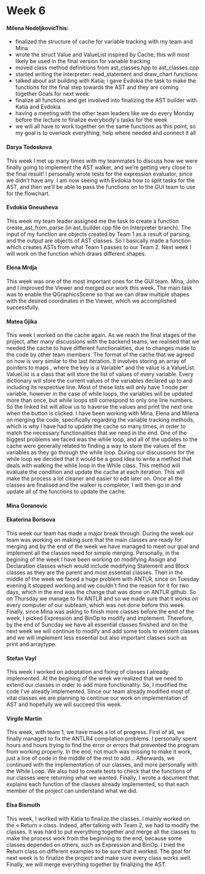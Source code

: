 # Week 6

#### Milena NedeljkovicThis:
- finalized the structure of cache for variable tracking with my team and Mina
- wrote the struct Value and ValueList inspired by Cache; this will most likely be used in the final version for variable tracking
- moved class method definitions from ast_classes.hpp to ast_classes.cpp
- started writing the interpreter: read_statement and draw_chart functions
- talked about ast building with Katia; i gave Evdokia the task to make the functions for the final step towards the AST and they are coming together
Goals for next week:
- finalize all functions and get involved into finalizing the AST builder with Katia and Evdokia
- having a meeting with the other team leaders like we do every Monday before the lecture to finalize everybody's tasks for the week
- we will all have to work together on the same functions as this point, so my goal is to overlook everything, help where needed and connect it all
#### Darya Todoskova
This week I met up many times with my teammates to discuss how we were finally going to implement the AST walker, and we’re getting very close to the final result! I personally wrote tests for the expression evaluator, since we didn’t have any. I am now seeing with Evdokia how to split tasks for the AST, and then we’ll be able to pass the functions on to the GUI team to use for the flowchart.
#### Evdokia Gneusheva
This week my team leader assigned me the task to create a function create_ast_from_parse (in ast_builder.cpp file on Interpreter branch). The input of my function are objects created by Team 1 as a result of parsing, and the output are objects of AST classes. So I basically made a function which creates ASTs from what Team 1 passes to our Team 2.
Next week I will work on the function which draws different shapes.
#### Elena Mrdja
This week was one of the most important ones for the GUI team. Mina, John and I improved the Viewer and merged our work this week. 
The main task was to enable the QGraphicsScene so that we can draw multiple shapes with the desired coordinates in the Viewer, which we accomplished successfully.

#### Matea Gjika
This week I worked on the cache again. As we reach the final stages of the project, after many discussions with the backend teams, we realised that we needed the cache to have different functionalities, due to changes made to the code by other team members. The format of the cache that we agreed on now is very similar to the last iteration. It involves storing an array of pointers to maps , where the key is a Variable* and the value is a ValueList. ValueList is a class that will store the list of values of every variable. Every dictionary will store the current values of the variables declared up to and including its respective line. Most of these lists will only have 1 node per variable, however in the case of while loops, the variables will be updated more than once, but while loops still correspond to only one line numbers. So the linked list will allow us to traverse the values and print the next one when the button is clicked. 
I have been working with Mina, Elena and Milena on merging the code, specifically regarding the variable tracking methods, which is why I have had to update the cache so many times, in order to match the necessary functionalities that we need in the end. One of the biggest problems we faced was the while loop, and all of the updates to the cache were generally related to finding a way to store the values of the variables as they go through the while loop. 
During our discussions for the while loop we decided that it would be a good idea to write a method that deals with walking the while loop in the While class. This method will evaluate the condition and update the cache at each iteration. This will make the process a lot cleaner and easier to edit later on. Once all the classes are finalised and the walker is completer, I will then go in and update all of the functions to update the cache.

#### Mina Goranovic

#### Ekaterina Borisova 
This week our team has made a major break through. During the week our team was working on making sure that the main classes are ready for merging and by the end of the week we have managed to meet our goal and implement all the classes need for simple merging. Personally, in the begining of the week I have been working on modifying Assign and Declaration classes which would include modifying Statement and Block classes as they are the parent and most essential classes. Then in the middle of the week we faced a huge problem with ANTLR, since on Tuesday evening it stopped working and we couldn't find the reason for it for two days, which in the end was the change that was done on ANTLR github. So on Thursday we manage to fix ANTLR and so we made sure that it works on every computer of our subteam, which was not done before this week. Finally, since Mina was asking to finish more classes before the end of the week, I picked Expression and BinOp to modify and implement. Therefore, by the end of Suncday we have all essential classes finished and on the next week we will continue to modify and add some tools to existent classes and we will implement less essential but also important classes such as print and arraytype.
#### Stefan Vayl
This week I worked on adoptation and fixing of classes I already implemented. At the begining of the week we realized that we need to extend our classes in order to add more functionality. So, I modified the code I've already implemented. Since our team already modified most of vital classes we are planning to continue our work on implementation of AST and hopefully we will succeed this week.
#### Virgile Martin 
This week, with team 1, we have made a lot of progress. First of all, we finally managed to fix the ANTLR4 compilation problems. I personally spent hours and hours trying to find the error or errors that prevented the program from working properly. In the end, not much was missing to make it work, just a line of code in the middle of the rest to add... Afterwards, we continued with the implementation of our classes, and more personally with the While Loop. We also had to create tests to check that the functions of our classes were returning what we wanted. Finally, I wrote a document that explains each function of the classes already implemented, so that each member of the project can understand what we did.
#### Elsa Bismuth
This week, I worked with Katia to finalize the classes. I mainly worked on the « Return » class. Indeed, after talking with Team 2, we had to modify the classes. It was hard to put everything together and merge all the classes to make the process work from the beginning to the end, because some classes depended on others, such as Expression and BinOp. I tried the Return class on different examples to be sure that it worked. The goal for next week is to finalize the project and make sure every class works well. Finally, we will merge everything together by finalizing the AST.
